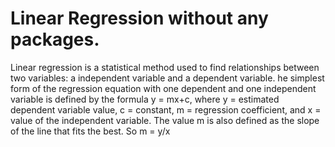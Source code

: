 # Linear Regression without any packages.
Linear regression is a statistical method used to find relationships between two variables: a independent variable and a dependent variable.
he simplest form of the regression equation with one dependent and one independent variable is defined by the formula y = mx+c, where y = estimated dependent variable value, c = constant, m = regression coefficient, and x = value of the independent variable.
The value m is also defined as the slope of the line that fits the best.
So m  = y/x 

